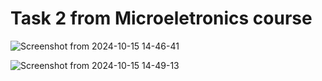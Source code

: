# Task 2 from Microeletronics course

![Screenshot from 2024-10-15 14-46-41](https://github.com/user-attachments/assets/58c696ff-b7ce-406c-b1e2-ebf7bdb1f688)

![Screenshot from 2024-10-15 14-49-13](https://github.com/user-attachments/assets/fa3c39c8-be28-4707-9aa4-8e5180e1a0be)
